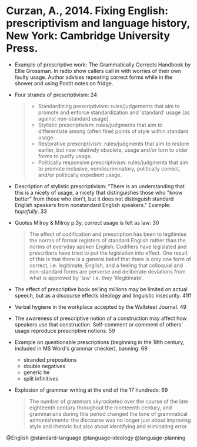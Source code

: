 # Curzan, A., 2014. Fixing English: prescriptivism and language history, New York: Cambridge University Press.

- Example of prescriptive work: The Grammatically Corrects Handbook by Ellie Grossman. In radio show callers call in with worries of their own faulty usage. Author advises repeating correct forms while in the shower and using PostIt notes on fridge.

- Four strands of prescriptivism: 24

  > - Standardizing prescriptivism: rules/judgements that aim to promote and enforce standardization and 'standard' usage [as against non-standard usage].
  > - Stylistic prescriptivism: rules/judgments that aim to differentiate among (often fine) points of style within standard usage.
  > - Restorative prescriptivism: rules/judgments that aim to restore earlier, but now relatively obsolete, usage and/or turn to older forms to purify usage.
  > - Politically responsive prescriptivism: rules/judgments that aim to promote inclusive, nondiscriminatory, politically correct, and/or politically expedient usage.

- Description of stylistic prescriptivism: "There is an understanding that this is a nicety of usage, a nicety that distinguishes those who "know better" from those who don't, but it does not distinguish standard English speakers from nonstandard English speakers." Example: *hopefully*. 33 

- Quotes Milroy & Milroy p.3y, correct usage is felt as law: 30

  > The effect of codification and prescription has been to legitimise the norms of formal registers of standard English rather than the norms of everyday spoken English. Codifiers have legislated and prescribers have tried to put the legislation into effect. One result of this is that there is a general belief that there is only one form of correct, i.e. legitimate, English, and a feeling that colloquial and non-standard forms are perverse and deliberate deviations from what is approved by 'law' i.e. they 'illegitimate'.

- The effect of prescriptive book selling millions may be limited on actual speech, but as a discourse effects ideology and linguistic insecurity. 41ff

- Verbal hygiene in the workplace accepted by the Wallsteet Journal. 49

- The awareness of prescriptive notion of a construction may affect how speakers use that construction. Self-comment or comment of others' usage reproduce prescriptive notions. 59

- Example on questionable prescriptions (beginning in the 18th century, included in MS Word's grammar checker), banning: 69
  - stranded prepositions
  - double negatives
  - generic he
  - split infinitives

- Explosion of grammar writing at the end of the 17 hundreds: 69

  > The number of grammars skyrocketed over the course of the late eighteenth century throughout the nineteenth century, and grammarians during this period changed the tone of grammatical admonishments: the discourse was no longer just about improving style and rhetoric but also about identifying and eliminating error.

@English
@standard-language
@language-ideology
@language-planning
